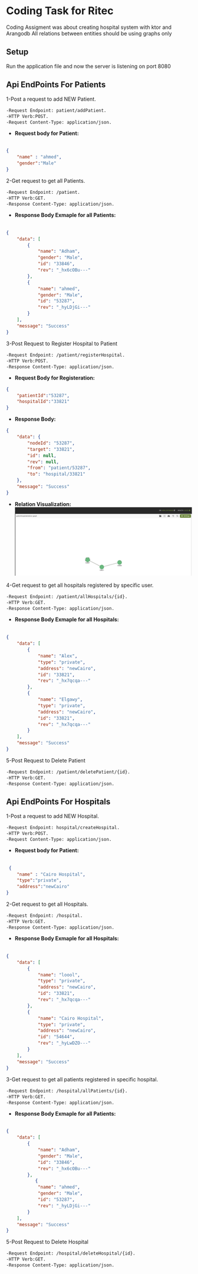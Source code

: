 # Coding Task for Ritec

Coding Assigment was about creating hospital system with ktor and Arangodb 
All relations between entities should be using graphs only

## Setup

Run the application file and now the server is listening on port 8080

## Api EndPoints For Patients 

1-Post a request to add NEW Patient.

    -Request Endpoint: patient/addPatient.
    -HTTP Verb:POST.
    -Request Content-Type: application/json.

- **Request body for Patient:**

```json

{
    "name" : "ahmed",
    "gender":"Male"
}
```
2-Get request to get all Patients.

    -Request Endpoint: /patient.
    -HTTP Verb:GET.
    -Response Content-Type: application/json.

- **Response Body Exmaple for all Patients:**
```json

{
    "data": [
        {
            "name": "Adham",
            "gender": "Male",
            "id": "33846",
            "rev": "_hx6cOBu---"
        },
        {
            "name": "ahmed",
            "gender": "Male",
            "id": "53287",
            "rev": "_hyLDjGi---"
        }
    ],
    "message": "Success"
}
```

3-Post Request to Register Hospital to Patient
    
    -Request Endpoint: /patient/registerHospital.
    -HTTP Verb:POST.
    -Response Content-Type: application/json.

- **Request Body for Registeration:**

```json
{
    "patientId":"53287",
    "hospitalId":"33821"
}
```
- **Response Body:**
```json
{
    "data": {
        "nodeId": "53287",
        "target": "33821",
        "id": null,
        "rev": null,
        "from": "patient/53287",
        "to": "hospital/33821"
    },
    "message": "Success"
}
```
- **Relation Visualization:**
![Relation](imgs/Relation.png)


4-Get request to get all hospitals registered by specific user.

    -Request Endpoint: /patient/allHospitals/{id}.
    -HTTP Verb:GET.
    -Response Content-Type: application/json.


- **Response Body Exmaple for all Hospitals:**
```json

{
    "data": [
        {
            "name": "Alex",
            "type": "private",
            "address": "newCairo",
            "id": "33821",
            "rev": "_hx7qcqa---"
        },
        {
            "name": "Elgawy",
            "type": "private",
            "address": "newCairo",
            "id": "33821",
            "rev": "_hx7qcqa---"
        }
    ],
    "message": "Success"
}
```

5-Post Request to Delete Patient

    -Request Endpoint: /patient/deletePatient/{id}.
    -HTTP Verb:GET.
    -Response Content-Type: application/json.



## Api EndPoints For Hospitals

1-Post a request to add NEW Hospital.

    -Request Endpoint: hospital/createHospital.
    -HTTP Verb:POST.
    -Request Content-Type: application/json.

- **Request body for Patient:**
```json

 {
    "name" : "Cairo Hospital",
    "type":"private",
    "address":"newCairo"
}
```

2-Get request to get all Hospitals.

    -Request Endpoint: /hospital.
    -HTTP Verb:GET.
    -Response Content-Type: application/json.

- **Response Body Exmaple for all Hospitals:**
```json

{
    "data": [
        {
            "name": "loool",
            "type": "private",
            "address": "newCairo",
            "id": "33821",
            "rev": "_hx7qcqa---"
        },
        {
            "name": "Cairo Hospital",
            "type": "private",
            "address": "newCairo",
            "id": "54644",
            "rev": "_hyLwDZO---"
        }
    ],
    "message": "Success"
}
```
3-Get request to get all patients registered in specific hospital.

    -Request Endpoint: /hospital/allPatients/{id}.
    -HTTP Verb:GET.
    -Response Content-Type: application/json.
    
- **Response Body Exmaple for all Patients:**
```json

{
    "data": [
        {
            "name": "Adham",
            "gender": "Male",
            "id": "33846",
            "rev": "_hx6cOBu---"
        },
           {
            "name": "ahmed",
            "gender": "Male",
            "id": "53287",
            "rev": "_hyLDjGi---"
        }
    ],
    "message": "Success"
}
```
5-Post Request to Delete Hospital

    -Request Endpoint: /hospital/deleteHospital/{id}.
    -HTTP Verb:GET.
    -Response Content-Type: application/json.


    
